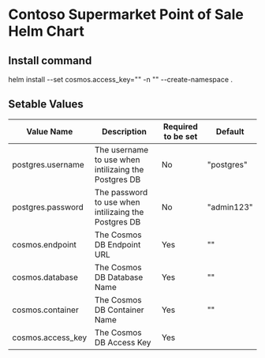 # Contoso Supermarket Point of Sale Helm Chart

## Install command
helm install --set cosmos.access_key="<Cosmos DB Access Key>" -n "<Namespace>" --create-namespace <Deployment Name> .

## Setable Values
| Value Name | Description | Required to be set | Default |
| --- | --- | --- | --- |
| postgres.username | The username to use when intilizaing the Postgres DB | No | "postgres" |
| postgres.password | The password to use when intilizaing the Postgres DB | No |  "admin123"
| cosmos.endpoint | The Cosmos DB Endpoint URL | Yes | "" |
| cosmos.database | The Cosmos DB Database Name | Yes | "" |
| cosmos.container | The Cosmos DB Container Name | Yes | "" |
| cosmos.access_key | The Cosmos DB Access Key | Yes |  |


